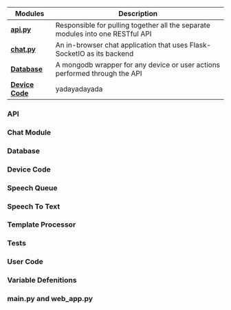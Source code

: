 

| Modules | Description |
| --------------- | ------------------------------------------------------------------------------ | 
| **[api.py](#API)** | Responsible for pulling together all the separate modules into one RESTful API | 
| **[chat.py](#Chat)** | An in-browser chat application that uses Flask-SocketIO as its backend | 
| **[Database](#Database)** |  A mongodb wrapper for any device or user actions performed through the API | 
| **[Device Code](#Device_Code)** | yadayadayada |  


### API

### Chat Module

### Database

### Device Code

### Speech Queue

### Speech To Text

### Template Processor

### Tests 

### User Code 

### Variable Defenitions 

### main.py and web_app.py